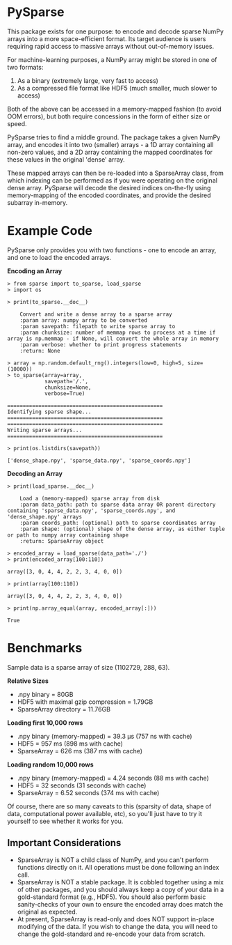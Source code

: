 # PySparse

This package exists for one purpose: to encode and decode sparse NumPy arrays into a more space-efficient format. Its target audience is users requiring rapid access to massive arrays without out-of-memory issues.

For machine-learning purposes, a NumPy array might be stored in one of two formats:
1) As a binary (extremely large, very fast to access)
2) As a compressed file format like HDF5 (much smaller, much slower to access)

Both of the above can be accessed in a memory-mapped fashion (to avoid OOM errors), but both require concessions in the form of either size or speed.

PySparse tries to find a middle ground. The package takes a given NumPy array, and encodes it into two (smaller) arrays - a 1D array containing all non-zero values, and a 2D array containing the mapped coordinates for these values in the original 'dense' array.

These mapped arrays can then be re-loaded into a SparseArray class, from which indexing can be performed as if you were operating on the original dense array. PySparse will decode the desired indices on-the-fly using memory-mapping of the encoded coordinates, and provide the desired subarray in-memory.

# Example Code

PySparse only provides you with two functions - one to encode an array, and one to load the encoded arrays.

**Encoding an Array**

```
> from sparse import to_sparse, load_sparse
> import os

> print(to_sparse.__doc__)

    Convert and write a dense array to a sparse array
    :param array: numpy array to be converted
    :param savepath: filepath to write sparse array to
    :param chunksize: number of memmap rows to process at a time if array is np.memmap - if None, will convert the whole array in memory
    :param verbose: whether to print progress statements
    :return: None

> array = np.random.default_rng().integers(low=0, high=5, size=(10000))
> to_sparse(array=array,
	        savepath='/.',
	        chunksize=None,
	        verbose=True)

==================================================
Identifying sparse shape...
==================================================
==================================================
Writing sparse arrays...
==================================================

> print(os.listdirs(savepath))

['dense_shape.npy', 'sparse_data.npy', 'sparse_coords.npy']

```
**Decoding an Array**
```
> print(load_sparse.__doc__)

    Load a (memory-mapped) sparse array from disk
    :param data_path: path to sparse data array OR parent directory containing 'sparse_data.npy', 'sparse_coords.npy', and 'dense_shape.npy' arrays
    :param coords_path: (optional) path to sparse coordinates array
    :param shape: (optional) shape of the dense array, as either tuple or path to numpy array containing shape
    :return: SparseArray object

> encoded_array = load_sparse(data_path='./')
> print(encoded_array[100:110])

array([3, 0, 4, 4, 2, 2, 3, 4, 0, 0])

> print(array[100:110])

array([3, 0, 4, 4, 2, 2, 3, 4, 0, 0])

> print(np.array_equal(array, encoded_array[:]))

True
```
# Benchmarks

Sample data is a sparse array of size (1102729, 288, 63).

**Relative Sizes**
- .npy binary = 80GB
- HDF5 with maximal gzip compression = 1.79GB
- SparseArray directory = 11.76GB

**Loading first 10,000 rows**
- .npy binary (memory-mapped) = 39.3 µs (757 ns with cache)
- HDF5 = 957 ms (898 ms with cache)
- SparseArray = 626 ms (387 ms with cache)

**Loading random 10,000 rows**
- .npy binary (memory-mapped) = 4.24 seconds (88 ms with cache)
- HDF5 = 32 seconds (31 seconds with cache)
- SparseArray = 6.52 seconds (374 ms with cache)

Of course, there are so many caveats to this (sparsity of data, shape of data, computational power available, etc), so you'll just have to try it yourself to see whether it works for you.

## Important Considerations
- SparseArray is NOT a child class of NumPy, and you can't perform functions directly on it. All operations must be done following an index call.
- SparseArray is NOT a stable package. It is cobbled together using a mix of other packages, and you should always keep a copy of your data in a gold-standard format (e.g., HDF5). You should also perform basic sanity-checks of your own to ensure the encoded array does match the original as expected.
- At present, SparseArray is read-only and does NOT support in-place modifying of the data. If you wish to change the data, you will need to change the gold-standard and re-encode your data from scratch.
